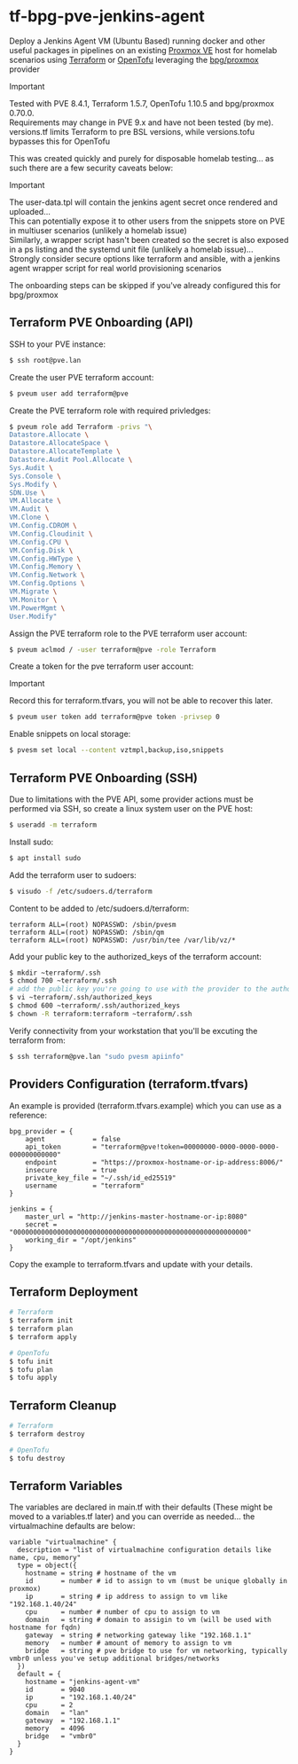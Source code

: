 # tf-bpg-pve-jenkins-agent
Deploy a Jenkins Agent VM (Ubuntu Based) running docker and other useful packages in pipelines on an existing [Proxmox VE](https://www.proxmox.com/en/products/proxmox-virtual-environment/overview) host for homelab scenarios using [Terraform](https://www.hashicorp.com/en/products/terraform) or [OpenTofu](https://opentofu.org/) leveraging the [bpg/proxmox](https://registry.terraform.io/providers/bpg/proxmox/latest/docs) provider

> [!IMPORTANT]
> Tested with PVE 8.4.1, Terraform 1.5.7, OpenTofu 1.10.5 and bpg/proxmox 0.70.0.\
> Requirements may change in PVE 9.x and have not been tested (by me).\
> versions.tf limits Terraform to pre BSL versions, while versions.tofu bypasses this for OpenTofu

This was created quickly and purely for disposable homelab testing... as such there are a few security caveats below:
> [!IMPORTANT]
> The user-data.tpl will contain the jenkins agent secret once rendered and uploaded...\
> This can potentially expose it to other users from the snippets store on PVE in multiuser scenarios (unlikely a homelab issue)\
> Similarly, a wrapper script hasn't been created so the secret is also exposed in a ps listing and the systemd unit file (unlikely a homelab issue)...\
> Strongly consider secure options like terraform and ansible, with a jenkins agent wrapper script for real world provisioning scenarios

The onboarding steps can be skipped if you've already configured this for bpg/proxmox
## Terraform PVE Onboarding (API)
SSH to your PVE instance:
```bash
$ ssh root@pve.lan
```
Create the user PVE terraform account:
```bash
$ pveum user add terraform@pve
```
Create the PVE terraform role with required privledges:
```bash
$ pveum role add Terraform -privs "\
Datastore.Allocate \
Datastore.AllocateSpace \
Datastore.AllocateTemplate \
Datastore.Audit Pool.Allocate \
Sys.Audit \
Sys.Console \
Sys.Modify \
SDN.Use \
VM.Allocate \
VM.Audit \
VM.Clone \
VM.Config.CDROM \
VM.Config.Cloudinit \
VM.Config.CPU \
VM.Config.Disk \
VM.Config.HWType \
VM.Config.Memory \
VM.Config.Network \
VM.Config.Options \
VM.Migrate \
VM.Monitor \
VM.PowerMgmt \
User.Modify"
```
Assign the PVE terraform role to the PVE terraform user account:
```bash
$ pveum aclmod / -user terraform@pve -role Terraform
```
Create a token for the pve terraform user account:
> [!IMPORTANT]
> Record this for terraform.tfvars, you will not be able to recover this later.
```bash
$ pveum user token add terraform@pve token -privsep 0
```
Enable snippets on local storage:
```bash
$ pvesm set local --content vztmpl,backup,iso,snippets
```
## Terraform PVE Onboarding (SSH)
Due to limitations with the PVE API, some provider actions must be performed via SSH, so create a linux system user on the PVE host:
```bash
$ useradd -m terraform
```
Install sudo:
```bash
$ apt install sudo
```
Add the terraform user to sudoers:
```bash
$ visudo -f /etc/sudoers.d/terraform
```
Content to be added to /etc/sudoers.d/terraform:
```
terraform ALL=(root) NOPASSWD: /sbin/pvesm
terraform ALL=(root) NOPASSWD: /sbin/qm
terraform ALL=(root) NOPASSWD: /usr/bin/tee /var/lib/vz/*
```
Add your public key to the authorized_keys of the terraform account:
```bash
$ mkdir ~terraform/.ssh
$ chmod 700 ~terraform/.ssh
# add the public key you're going to use with the provider to the authorized_keys
$ vi ~terraform/.ssh/authorized_keys
$ chmod 600 ~terraform/.ssh/authorized_keys
$ chown -R terraform:terraform ~terraform/.ssh
```
Verify connectivity from your workstation that you'll be excuting the terraform from:
```bash
$ ssh terraform@pve.lan "sudo pvesm apiinfo"
```
## Providers Configuration (terraform.tfvars)
An example is provided (terraform.tfvars.example) which you can use as a reference:
```
bpg_provider = {
    agent            = false
    api_token        = "terraform@pve!token=00000000-0000-0000-0000-000000000000"
    endpoint         = "https://proxmox-hostname-or-ip-address:8006/"
    insecure         = true
    private_key_file = "~/.ssh/id_ed25519"
    username         = "terraform"
}

jenkins = {
    master_url = "http://jenkins-master-hostname-or-ip:8080"
    secret = "00000000000000000000000000000000000000000000000000000000000"
    working_dir = "/opt/jenkins"
}
```
Copy the example to terraform.tfvars and update with your details.

## Terraform Deployment
```bash
# Terraform
$ terraform init
$ terraform plan
$ terraform apply

# OpenTofu
$ tofu init
$ tofu plan
$ tofu apply
```
## Terraform Cleanup
```bash
# Terraform
$ terraform destroy

# OpenTofu
$ tofu destroy
```
## Terraform Variables
The variables are declared in main.tf with their defaults (These might be moved to a variables.tf later) and you can override as needed... the virtualmachine defaults are below:
```
variable "virtualmachine" {
  description = "list of virtualmachine configuration details like name, cpu, memory"
  type = object({
    hostname = string # hostname of the vm
    id       = number # id to assign to vm (must be unique globally in proxmox)
    ip       = string # ip address to assign to vm like "192.168.1.40/24"
    cpu      = number # number of cpu to assign to vm
    domain   = string # domain to assigin to vm (will be used with hostname for fqdn)
    gateway  = string # networking gateway like "192.168.1.1"
    memory   = number # amount of memory to assign to vm
    bridge   = string # pve bridge to use for vm networking, typically vmbr0 unless you've setup additional bridges/networks
  })
  default = {
    hostname = "jenkins-agent-vm"
    id       = 9040
    ip       = "192.168.1.40/24"
    cpu      = 2
    domain   = "lan"
    gateway  = "192.168.1.1"
    memory   = 4096
    bridge   = "vmbr0"
  }
}
```

